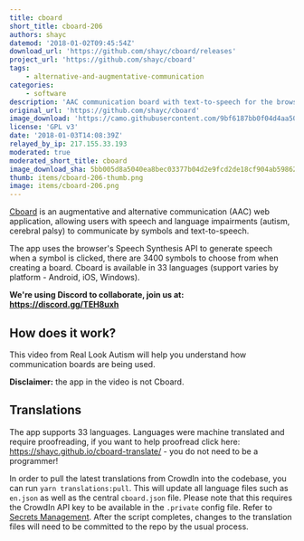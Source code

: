 ```yaml
---
title: cboard
short_title: cboard-206
authors: shayc
datemod: '2018-01-02T09:45:54Z'
download_url: 'https://github.com/shayc/cboard/releases'
project_url: 'https://github.com/shayc/cboard'
tags:
    - alternative-and-augmentative-communication
categories:
    - software
description: 'AAC communication board with text-to-speech for the browser'
original_url: 'https://github.com/shayc/cboard'
image_download: 'https://camo.githubusercontent.com/9bf6187bb0f04d4aa504adea19dc200cc2c308ef/68747470733a2f2f692e696d6775722e636f6d2f6565483963554d2e6a7067'
license: 'GPL v3'
date: '2018-01-03T14:08:39Z'
relayed_by_ip: 217.155.33.193
moderated: true
moderated_short_title: cboard
image_download_sha: 5bb005d8a5040ea8bec03377b04d2e9fcd2de18cf904ab59862dbd69c348405b
thumb: items/cboard-206-thumb.png
image: items/cboard-206.png
---
```

[Cboard](https://shayc.github.io/cboard) is an augmentative and alternative communication (AAC) web application, allowing users with speech and language impairments (autism, cerebral palsy) to communicate by symbols and text-to-speech.



The app uses the browser's Speech Synthesis API to generate speech when a symbol is clicked, there are 3400 symbols to choose from when creating a board. Cboard is available in 33 languages (support varies by platform - Android, iOS, Windows).

**We're using Discord to collaborate, join us at: https://discord.gg/TEH8uxh**

## How does it work?

This video from Real Look Autism will help you understand how communication boards are being used.

**Disclaimer:** the app in the video is not Cboard.

<a href="https://www.youtube.com/watch?v=oIGrxzPMVtw"></a>

## Translations

The app supports 33 languages.
Languages were machine translated and require proofreading, if you want to help proofread click here: https://shayc.github.io/cboard-translate/ - you do not need to be a programmer!

In order to pull the latest translations from CrowdIn into the codebase, you can run `yarn translations:pull`. This will update all language files such as `en.json` as well as the central `cboard.json` file. Please note that this requires the CrowdIn API key to be available in the `.private` config file. Refer to [Secrets Management](#secrets-management). After the script completes, changes to the translation files will need to be committed to the repo by the usual process.
